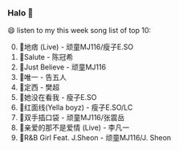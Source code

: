 

### Halo 👋

😄 listen to my this week song list of top 10:

0. 🌈地痞 (Live) - 顽童MJ116/瘦子E.SO
1. 🌈Salute - 陈冠希
2. 🌈Just Believe - 顽童MJ116
3. 🌈唯一 - 告五人
4. 🌈定西 - 樊超
5. 🌈她没在看我 - 瘦子E.SO
6. 🌈红面线(Yella boyz) - 瘦子E.SO/LC
7. 🌈双手插口袋 - 顽童MJ116/张震岳
8. 🌈亲爱的那不是爱情 (Live) - 李凡一
9. 🌈R&B Girl Feat. J.Sheon - 顽童MJ116/J. Sheon


